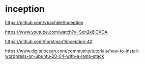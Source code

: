 # inception

https://github.com/vbachele/Inception

https://www.youtube.com/watch?v=Soh2k8lCXCA

https://github.com/Forstman1/inception-42



https://www.digitalocean.com/community/tutorials/how-to-install-wordpress-on-ubuntu-20-04-with-a-lamp-stack
